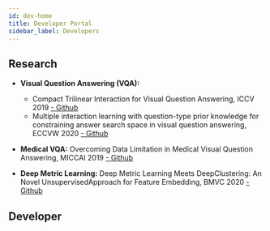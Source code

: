 ```yaml
---
id: dev-home
title: Developer Portal
sidebar_label: Developers
---
```

## Research
- **Visual Question Answering (VQA):**
  - Compact Trilinear Interaction for Visual Question Answering, ICCV 2019 [- Github](https://github.com/aioz-ai/ICCV19_VQA-CTI)
  - Multiple interaction learning with question-type prior knowledge for constraining answer search space in visual question answering, ECCVW 2020 [- Github](https://github.com/aioz-ai/ECCVW20_MILQT)

- **Medical VQA:** Overcoming Data Limitation in Medical Visual Question Answering, MICCAI 2019 [- Github](https://github.com/aioz-ai/MICCAI19-MedVQA)

- **Deep Metric Learning:** Deep Metric Learning Meets DeepClustering: An Novel UnsupervisedApproach for Feature Embedding, BMVC 2020 [- Github](https://github.com/aioz-ai/BMVC20_CBSwR)

## Developer
